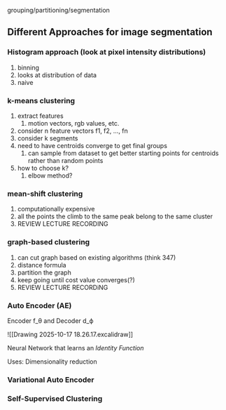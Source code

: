 grouping/partitioning/segmentation
## Different Approaches for image segmentation
### Histogram approach (look at pixel intensity distributions)
1. binning
2. looks at distribution of data
3. naive
### k-means clustering
1. extract features
	1. motion vectors, rgb values, etc.
2. consider n feature vectors f1, f2, ..., fn
3. consider k segments
4. need to have centroids converge to get final groups
	1. can sample from dataset to get better starting points for centroids rather than random points
5. how to choose k?
	1. elbow method?
### mean-shift clustering
1. computationally expensive
2. all the points the climb to the same peak belong to the same cluster
3. REVIEW LECTURE RECORDING
### graph-based clustering
1. can cut graph based on existing algorithms (think 347)
2. distance formula
3. partition the graph
4. keep going until cost value converges(?)
5. REVIEW LECTURE RECORDiNG

### Auto Encoder (AE)
Encoder f_θ and Decoder d_ϕ

![[Drawing 2025-10-17 18.26.17.excalidraw]]

Neural Network that learns an _Identity Function_

Uses: Dimensionality reduction

### Variational Auto Encoder


### Self-Supervised Clustering

